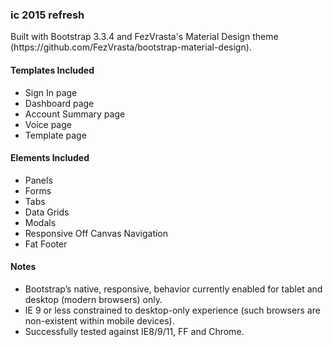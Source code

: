 <h3>ic 2015 refresh</h3>
<p>
Built with Bootstrap 3.3.4 and FezVrasta's Material Design theme (https://github.com/FezVrasta/bootstrap-material-design).
</p>

<h4>Templates Included</h4>
<ul>
<li>Sign In page</li>
<li>Dashboard page</li>
<li>Account Summary page</li>
<li>Voice page</li>
<li>Template page</li>
</ul>

<h4>Elements Included</h4>
<ul>
<li>Panels</li>
<li>Forms</li>
<li>Tabs</li>
<li>Data Grids</li>
<li>Modals</li>
<li>Responsive Off Canvas Navigation</li>
<li>Fat Footer</li>
</ul>

<h4>Notes</h4>
<ul>
<li>Bootstrap’s native, responsive, behavior currently enabled for tablet and desktop (modern browsers) only.</li>
<li>IE 9 or less constrained to desktop-only experience (such browsers are non-existent within mobile devices).</li>
<li>Successfully tested against IE8/9/11, FF and Chrome.</li>
</ul>
